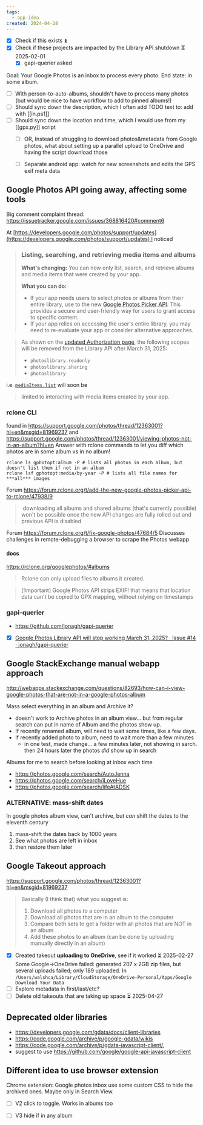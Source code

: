 ```yaml
---
tags:
  - app-idea
created: 2024-04-28
---
```

- [x] Check if this exists ⏫
- [x] Check if these projects are impacted by the Library API shutdown ⏳ 2025-02-01
	- [x] gapi-querier asked

Goal: Your Google Photos is an inbox to process every photo. End state: in some album.
- [ ] With person-to-auto-albums, shouldn't have to process many photos (but would be nice to have workflow to add to pinned albums!)
- [ ] Should sync down the description, which I often add TODO text to: add with [[in.ps1]]
- [ ] Should sync down the location and time, which I would use from my [[gpx.py]] script
	- [ ] OR, Instead of struggling to download photos&metadata from Google photos, what about setting up a parallel upload to OneDrive and having the script download those
	- [ ] Separate android app: watch for new screenshots and edits the GPS exif meta data



## Google Photos API going away, affecting some tools
Big comment complaint thread: https://issuetracker.google.com/issues/368816420#comment6

At [https://developers.google.com/photos/support/updates](https://developers.google.com/photos/support/updates) I noticed

> ### Listing, searching, and retrieving media items and albums
> 
> **What's changing:** You can now only list, search, and retrieve albums and media items that were created by your app.
> 
> **What you can do:**
> 
> - If your app needs users to select photos or albums from their entire library, use to the new [Google Photos Picker API](https://developers.google.com/photos/picker/guides/get-started-picker). This provides a secure and user-friendly way for users to grant access to specific content.
> - If your app relies on accessing the user's entire library, you may need to re-evaluate your app or consider alternative approaches.

> As shown on the [updated Authorization page](https://developers.google.com/photos/overview/authorization#library-api-scopes), the following scopes will be removed from the Library API after March 31, 2025:
> 
> - `photoslibrary.readonly`
> - `photoslibrary.sharing`
> - `photoslibrary`

i.e. [`mediaItems.list`](https://developers.google.com/photos/library/reference/rest/v1/mediaItems/list) will soon be

> limited to interacting with media items created by your app.
### rclone CLI
found in https://support.google.com/photos/thread/12363001?hl=en&msgid=81969237 and https://support.google.com/photos/thread/12363001/viewing-photos-not-in-an-album?hl=en
Answer with rclone commands to let you diff which photos are in some album vs in no album!
```
rclone ls gphotopt:album -P # lists all photos in each album, but doesn't list them if not in an album
rclone lsf gphotopt:media/by-year -P # lists all file names for ***all*** images
```

Forum https://forum.rclone.org/t/add-the-new-google-photos-picker-api-to-rclone/47938/9
> downloading all albums and shared albums (that's currently possible) won't be possible once the new API changes are fully rolled out and previous API is disabled

Forum https://forum.rclone.org/t/fix-google-photos/47684/5 Discusses challenges in remote-debugging a browser to scrape the Photos webapp
#### docs
https://rclone.org/googlephotos/#albums
>Rclone can only upload files to albums it created.

>[!important] Google Photos API strips EXIF!
that means that location data can't be copied to GPX mapping, without relying on timestamps 
### gapi-querier
- https://github.com/jonagh/gapi-querier
- [x] [Google Photos Library API will stop working March 31, 2025? · Issue #14 · jonagh/gapi-querier](https://github.com/jonagh/gapi-querier/issues/14)

## Google StackExchange manual webapp approach
http://webapps.stackexchange.com/questions/82693/how-can-i-view-google-photos-that-are-not-in-a-google-photos-album

Mass select everything in an album and Archive it?
- doesn't work to Archive photos in an album view... but from regular search can put in name of Album and the photos show up.
- If recently renamed album, will need to wait some times, like a few days.
- If recently added photo to album, need to wait more than a few minutes
	- in one test, made change... a few minutes later, not showing in sarch. then 24 hours later the photos *did* show up in search

Albums for me to search before looking at inbox each time
- https://photos.google.com/search/AutoJenna
- https://photos.google.com/search/iLoveHue
- https://photos.google.com/search/lifeAtADSK

### ALTERNATIVE: mass-shift dates
In google photos album view, can't archive, but *can* shift the dates to the eleventh century
1. mass-shift the dates back by 1000 years
2. See what photos are left in inbox
3. then restore them later

## Google Takeout approach
https://support.google.com/photos/thread/12363001?hl=en&msgid=81969237
>Basically (I think that) what you suggest is:
> 1. Download all photos to a computer 
> 2. Download all photos that are in an album to the computer
> 3. Compare both sets to get a folder with all photos that are NOT in an album
> 4. Add these photos to an album (can be done by uploading manually directly in an album)

- [x] Created takeout **uploading to OneDrive**, see if it worked ⏳ 2025-02-27
Some Google->OneDrive failed: generated 207 x 2GB zip files, but several uploads failed; only 189 uploaded.
In `/Users/walshca/Library/CloudStorage/OneDrive-Personal/Apps/Google⁠ Download Your Data`
- [ ] Explore metadata in first/last/etc?
- [ ] Delete old takeouts that are taking up space ⏳ 2025-04-27 
## Deprecated older libraries
- https://developers.google.com/gdata/docs/client-libraries
- https://code.google.com/archive/p/google-gdata/wikis
- https://code.google.com/archive/p/gdata-javascript-client/, 
- suggest to use https://github.com/google/google-api-javascript-client

## Different idea to use browser extension
Chrome extension: Google photos inbox use some custom CSS to hide the archived ones. Maybe only in Search View.
- [ ] V2 click to toggle. Works in albums too
- [ ] V3 hide if in any album


